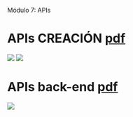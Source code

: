 Módulo 7: APIs
# APIs CREACIÓN [pdf](https://github.com/EveNavarro/APIs-creacion-y-back/blob/master/public/pdf/Ejercitaci%C3%B3n%20-%20Creando%20nuestras%20propias%20APIs.pdf) 

<img src="https://github.com/EveNavarro/APIs-creacion-y-back/blob/master/public/img/api-genres.png"/>  <img src="https://github.com/EveNavarro/APIs-creacion-y-back/blob/master/public/img/api-movies.png"/>

# APIs back-end [pdf](https://github.com/EveNavarro/APIs-creacion-y-back/blob/master/public/pdf/Ejercitaci%C3%B3n%20-%20Consumo%20de%20APIs%20desde%20backend.pdf)

<img src="https://github.com/EveNavarro/APIs-creacion-y-back/blob/master/public/img/apiMovies-post.png"/>
